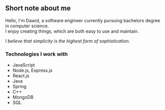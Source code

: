 ## Short note about me
Hello, I'm Dawid, a software engineer currently pursuing bachelors degree in computer science.<br>
I enjoy creating things, which are both easy to use and maintain.

*I believe that simplicity is the highest form of sophistication.*

### Technologies I work with
- JavaScript
- Node.js, Express.js
- React.js
- Java
- Spring
- C++
- MongoDB
- SQL
